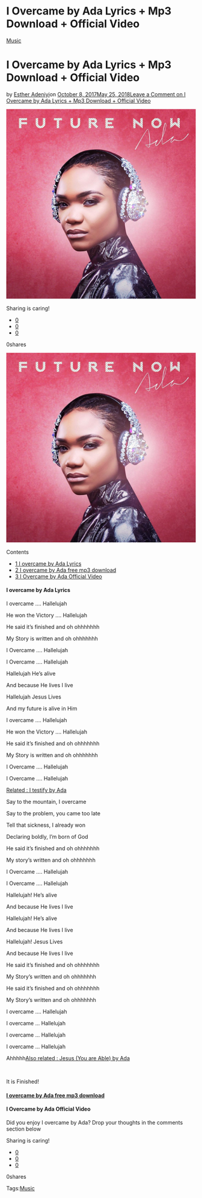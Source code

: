 # I Overcame by Ada Lyrics + Mp3 Download + Official Video

[Music](https://estheradeniyi.com/category/music/)
# I Overcame by Ada Lyrics + Mp3 Download + Official Video

by [Esther Adeniyi](https://estheradeniyi.com/author/esther-adeniyi/)on [October 8, 2017May 25, 2018](https://estheradeniyi.com/i-overcame-by-ada-lyrics-mp3-download/)[Leave a Comment on I Overcame by Ada Lyrics + Mp3 Download + Official Video](https://estheradeniyi.com/i-overcame-by-ada-lyrics-mp3-download/#respond)

![](images/Ada-Future-Now-1.jpg)

Sharing is caring!

- [0](https://www.facebook.com/sharer/sharer.php?u=https%3A%2F%2Festheradeniyi.com%2Fi-overcame-by-ada-lyrics-mp3-download%2F&amp;t=I%20Overcame%20by%20Ada%20Lyrics%20%2B%20Mp3%20Download%20%2B%20Official%20Video)
- [0](https://twitter.com/intent/tweet?text=I%20Overcame%20by%20Ada%20Lyrics%20%2B%20Mp3%20Download%20%2B%20Official%20Video&amp;url=https%3A%2F%2Festheradeniyi.com%2Fi-overcame-by-ada-lyrics-mp3-download%2F)
- [0](#)

0shares

[![](images/Ada-Future-Now-1-1024x1024.jpg)](images/Ada-Future-Now-1-1024x1024.jpg)

Contents

- [1 I overcame by Ada Lyrics](#I_overcame_by_Ada_Lyrics)
- [2 I overcame by Ada free mp3 download](#I_overcame_by_Ada_free_mp3_download)
- [3 I Overcame by Ada Official Video](#I_Overcame_by_Ada_Official_Video)

#### I overcame by Ada Lyrics

I overcame &#x2026;. Hallelujah

He won the Victory &#x2026;. Hallelujah

He said it&#x2019;s finished and oh ohhhhhhh

My Story is written and oh ohhhhhhh

I Overcame &#x2026;. Hallelujah

I Overcame &#x2026;. Hallelujah

Hallelujah He&#x2019;s alive

And because He lives I live

Hallelujah Jesus Lives

And my future is alive in Him

I overcame &#x2026;. Hallelujah

He won the Victory &#x2026;. Hallelujah

He said it&#x2019;s finished and oh ohhhhhhh

My Story is written and oh ohhhhhhh

I Overcame &#x2026;. Hallelujah

I Overcame &#x2026;. Hallelujah

[Related : I testify by Ada](https://www.estheradeniyi.com/i-testify-by-ada-lyrics-mp3-download)

Say to the mountain, I overcame

Say to the problem, you came too late

Tell that sickness, I already won

Declaring boldly, I&#x2019;m born of God

He said it&#x2019;s finished and oh ohhhhhhh

My story&#x2019;s written and oh ohhhhhhh

I Overcame &#x2026;. Hallelujah

I Overcame &#x2026;. Hallelujah

Hallelujah! He&#x2019;s alive

And because He lives I live

Hallelujah! He&#x2019;s alive

And because He lives I live

Hallelujah! Jesus Lives

And because He lives I live

He said it&#x2019;s finished and oh ohhhhhhh

My Story&#x2019;s written and oh ohhhhhhh

He said it&#x2019;s finished and oh ohhhhhhh

My Story&#x2019;s written and oh ohhhhhhh

I overcame &#x2026;. Hallelujah

I overcame &#x2026; Hallelujah

I overcame &#x2026; Hallelujah

I overcame &#x2026; Hallelujah

Ahhhhh[Also related : Jesus (You are Able) by Ada](https://www.estheradeniyi.com/jesus-you-are-able-by-ada-lyrics-mp3)

&#xA0;

It is Finished!

#### [I overcame by Ada free mp3 download](https://wap.waploaded.com/music/ada-i-overcame-f35930?download-mp3)

#### I Overcame by Ada Official Video

Did you enjoy I overcame by Ada? Drop your thoughts in the comments section below

Sharing is caring!

- [0](https://www.facebook.com/sharer/sharer.php?u=https%3A%2F%2Festheradeniyi.com%2Fi-overcame-by-ada-lyrics-mp3-download%2F&amp;t=I%20Overcame%20by%20Ada%20Lyrics%20%2B%20Mp3%20Download%20%2B%20Official%20Video)
- [0](https://twitter.com/intent/tweet?text=I%20Overcame%20by%20Ada%20Lyrics%20%2B%20Mp3%20Download%20%2B%20Official%20Video&amp;url=https%3A%2F%2Festheradeniyi.com%2Fi-overcame-by-ada-lyrics-mp3-download%2F)
- [0](#)

0shares

Tags:[Music](https://estheradeniyi.com/tag/music/)